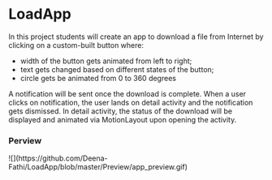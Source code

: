 # LoadApp

In this project students will create an app to download a file from Internet by clicking on a custom-built button where:
 - width of the button gets animated from left to right;
 - text gets changed based on different states of the button;
 - circle gets be animated from 0 to 360 degrees

A notification will be sent once the download is complete. 
When a user clicks on notification, the user lands on detail activity and the notification gets dismissed. 
In detail activity, the status of the download will be displayed and animated via MotionLayout upon opening the activity.


### Perview

<p align = "left", width = 200 >
![](https://github.com/Deena-Fathi/LoadApp/blob/master/Preview/app_preview.gif)
</p>
